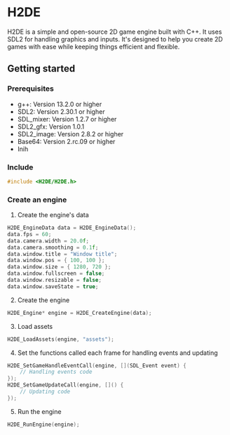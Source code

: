 # H2DE
H2DE is a simple and open-source 2D game engine built with C++. It uses SDL2 for handling graphics and inputs. It's designed to help you create 2D games with ease while keeping things efficient and flexible.


## Getting started

### Prerequisites
- g++: Version 13.2.0 or higher
- SDL2: Version 2.30.1 or higher
- SDL_mixer: Version 1.2.7 or higher
- SDL2_gfx: Version 1.0.1
- SDL2_image: Version 2.8.2 or higher
- Base64: Version 2.rc.09 or higher
- Inih


### Include
```cpp
#include <H2DE/H2DE.h>
```


### Create an engine

1. Create the engine's data 
```cpp
H2DE_EngineData data = H2DE_EngineData();
data.fps = 60;
data.camera.width = 20.0f;
data.camera.smoothing = 0.1f;
data.window.title = "Window title";
data.window.pos = { 100, 100 };
data.window.size = { 1280, 720 };
data.window.fullscreen = false;
data.window.resizable = false;
data.window.saveState = true;
```
2. Create the engine
```cpp
H2DE_Engine* engine = H2DE_CreateEngine(data);
```

3. Load assets
```cpp
H2DE_LoadAssets(engine, "assets");
```

4. Set the functions called each frame for handling events and updating
```cpp
H2DE_SetGameHandleEventCall(engine, [](SDL_Event event) {
    // Handling events code
});
H2DE_SetGameUpdateCall(engine, []() {
    // Updating code
});
```

5. Run the engine
```cpp
H2DE_RunEngine(engine);
```
